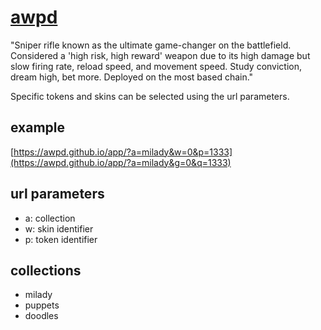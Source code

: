 # [awpd](https://awpd.github.io/app/)

"Sniper rifle known as the ultimate game-changer on the battlefield. Considered a 'high risk, high reward' weapon due to its high damage but slow firing rate, reload speed, and movement speed.
Study conviction, dream high, bet more. Deployed on the most based chain."

Specific tokens and skins can be selected using the url parameters.

## example
[https://awpd.github.io/app/?a=milady&w=0&p=1333](https://awpd.github.io/app/?a=milady&g=0&q=1333)

## url parameters
- a: collection
- w: skin identifier
- p: token identifier

## collections
- milady
- puppets
- doodles 

